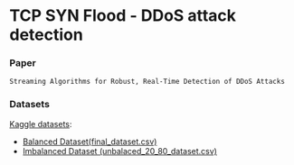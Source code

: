 # TCP SYN Flood - DDoS attack detection

### Paper
`Streaming Algorithms for Robust, Real-Time Detection of DDoS Attacks`

### Datasets

[Kaggle datasets](https://www.kaggle.com/datasets/devendra416/ddos-datasets):
- [Balanced Dataset(final_dataset.csv)](./datasets/ddos_balanced/final_dataset.csv)
- [Imbalanced Dataset (unbalaced_20_80_dataset.csv)](./datasets/ddos_imbalanced/unbalaced_20_80_dataset.csv)
